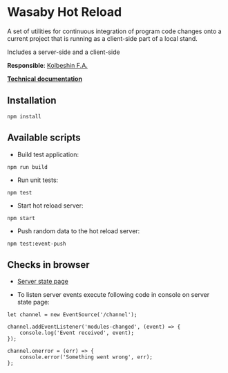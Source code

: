 # Wasaby Hot Reload

A set of utilities for continuous integration of program code changes onto a current project that is running as a client-side part of a local stand. 

Includes a server-side and a client-side 

**Responsible**: [Kolbeshin F.A.](https://online.sbis.ru/person/a433a212-4d92-4900-bc18-dca37052b171)

**[Technical documentation](https://online.sbis.ru/shared/disk/d1d2aa31-dbc5-4fcb-aa83-fdd74f883a8b)**

## Installation

    npm install

## Available scripts

- Build test application:

```
npm run build
```

- Run unit tests:

```
npm test
```

- Start hot reload server:

```
npm start
```

- Push random data to the hot reload server:

```
npm test:event-push
```

## Checks in browser

- [Server state page](http://localhost:8080/)

- To listen server events execute following code in console on server state page:
```
let channel = new EventSource('/channel');

channel.addEventListener('modules-changed', (event) => {
    console.log('Event received', event);
});

channel.onerror = (err) => {
    console.error('Something went wrong', err);
};
```



